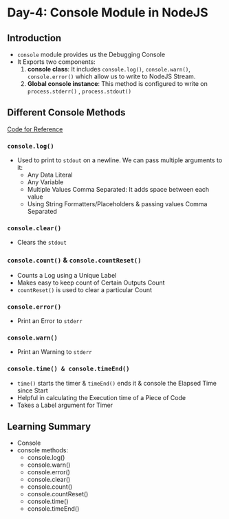 # Day-4: Console Module in NodeJS

## Introduction

- `console` module provides us the Debugging Console
- It Exports two components:
  1. **console class**: It includes `console.log()`, `console.warn()`, `console.error()` which allow us to write to NodeJS Stream.
  2. **Global console instance**: This method is configured to write on `process.stderr()` , `process.stdout()`

## Different Console Methods

[Code for Reference](./log.js)

### `console.log()`

- Used to print to `stdout` on a newline. We can pass multiple arguments to it:
  - Any Data Literal
  - Any Variable
  - Multiple Values Comma Separated: It adds space between each value
  - Using String Formatters/Placeholders & passing values Comma Separated

### `console.clear()`

- Clears the `stdout`

### `console.count()` & `console.countReset()`

- Counts a Log using a Unique Label
- Makes easy to keep count of Certain Outputs Count
- `countReset()` is used to clear a particular Count

### `console.error()`

- Print an Error to `stderr`

### `console.warn()`

- Print an Warning to `stderr`

### `console.time() & console.timeEnd()`

- `time()` starts the timer & `timeEnd()` ends it & console the Elapsed Time since Start
- Helpful in calculating the Execution time of a Piece of Code
- Takes a Label argument for Timer

## Learning Summary

- Console
- console methods:
  - console.log()
  - console.warn()
  - console.error()
  - console.clear()
  - console.count()
  - console.countReset()
  - console.time()
  - console.timeEnd()
